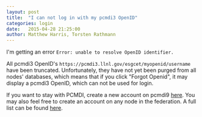 ```yaml
---
layout: post
title:  "I can not log in with my pcmdi3 OpenID"
categories: login
date:   2015-04-28 21:25:00
author: Matthew Harris, Torsten Rathmann
---
```


I'm getting an error `Error: unable to resolve OpenID identifier.`

All pcmdi3 OpenID's `https://pcmdi3.llnl.gov/esgcet/myopenid/username` have been truncated. Unfortunately, they have not yet been purged from all nodes' databases, which means that if you click "Forgot Openid", it may display a pcmdi3 OpenID, which can not be used for login.

If you want to stay with PCMDI, create a new account on pcmdi9
[here][pcmdi9]. You may also feel free to create an account on any node in the
federation. A full list can be found [here][nodelist].

[pcmdi9]: https://pcmdi9.llnl.gov/esgf-web-fe/createAccount
[nodelist]: https://github.com/ESGF/esgf.github.io/wiki/Peer-Node-List
